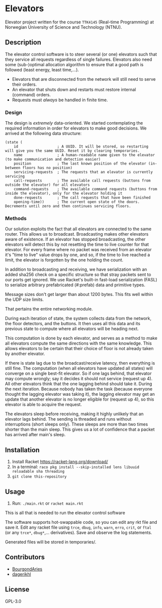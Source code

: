 # Elevators

Elevator project written for the course `TTK4145` (Real-time Programming) at Norwegian University of Science and Technology (NTNU).

## Description

The elevator control software is to steer several (or one) elevators such that they service all requests regardless of single failures.
Elevators also need some (sub-)optimal allocation algorithm to ensure that a good path is followed (least energy, least time,...).

* Elevators that are disconnected from the network will still need to serve their orders.
* An elevator that shuts down and restarts must restore internal (command) orders.
* Requests must _always_ be handled in finite time.

### Design

The design is *extremely* data-oriented. We started contemplating the required information in order for elevators to make
good decisions. We arrived at the following data structure:

```
(state (
	id                  ; A UUID. It will be stored, so restarting will give you the same UUID. Reset it by clearing temporaries.
	name                ; A human-readable name given to the elevator (to make communication and detection easier)
	position            ; The last known position of the elevator (in-between floors has no position)
	servicing-requests  ; The requests that an elevator is currently servicing
	call-requests       ; The available call requests (buttons from outside the elevator) for all elevators
	command-requests    ; The available command requests (buttons from inside the elevator), only for the elevator holding it
	done-requests       ; The call requests that have been finished
	opening-time))      ; The current open state of the doors. Decrements until zero and then continues servicing floors.
```

### Methods

Our solution exploits the fact that all elevators are connected to the same router. This allows us to broadcast.
Broadcasting makes other elevators aware of existence. If an elevator has stopped broadcasting, the other elevators
will detect this by not resetting the time to live counter for that elevator. For every frame where no packet was received
from an elevator it's "time to live" value drops by one, and so, if the time to live reached a limit, the elevator
is forgotten by the one holding the count.

In addition to broadcasting and receiving, we have serialization with an added sha256 check on a specific structure
so that stray packets sent to our ports get ignored. We use Racket's built-in fast-load serialization (FASL)
to serialize arbitrary prefabricated (#:prefab) data and primitive types.

Message sizes don't get larger than about 1200 bytes. This fits well within the UDP size limits.

That pertains the entire networking module.

During each iteration of state, the system collects data from the network, the floor detectors, and the buttons.
It then uses all this data and its previous state to compute where all elevators will be heading next.

This computation is done by each elevator, and serves as a method to make all elevators compute the same
directions with the same knowledge. This allows elevators to be certain that their choice of floor is not already
taken by another elevator.

If there is state lag due to the broadcast/receive latency, then everything is still fine.
The computation (when all elevators have updated all states) will converge on a single best-fit
elevator. So if one lags behind, that elevator may compute wrongly; say it decides it should not
service (request up 4). All other elevators think that the one lagging behind should take it.
During the next iteration. Because nobody has taken the task (because everyone thought the lagging
elevator was taking it), the lagging elevator may get an update that another elevator is no longer eligible
for (request up 4), so this elevator is able to acquire the request.

The elevators sleep before receiving, making it highly unlikely that an elevator lags behind.
The sending is threaded and runs without interruptions (short sleeps only). These sleeps are
more than two times shorter than the main sleep. This gives us a lot of confidence that a packet
has arrived after main's sleep.

## Installation

1. Install Racket https://racket-lang.org/download/
2. In a terminal: `raco pkg install --skip-installed lens libuuid reloadable sha threading`
3. `git clone this-repository`

## Usage

1. Run: `./main.rkt` or `racket main.rkt`

This is all that is needed to run the elevator control software

The software supports hot-swappable code, so you can edit any rkt file and save it.
Edit any racket file using `trce`, `dbug`, `info`, `warn`, `erro`, `crit`, or `ftal` (or any `trce*`, `dbug*`,... derivatives).
Save and observe the log statements.

Generated files will be stored in temporaries/.

## Contributors

* [BourgondAries](https://github.com/BourgondAries)
* [dagerikhl](https://github.com/dagerikhl)

## License

GPL-3.0
